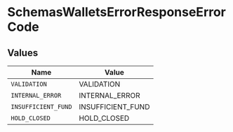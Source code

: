 # SchemasWalletsErrorResponseErrorCode


## Values

| Name                | Value               |
| ------------------- | ------------------- |
| `VALIDATION`        | VALIDATION          |
| `INTERNAL_ERROR`    | INTERNAL_ERROR      |
| `INSUFFICIENT_FUND` | INSUFFICIENT_FUND   |
| `HOLD_CLOSED`       | HOLD_CLOSED         |